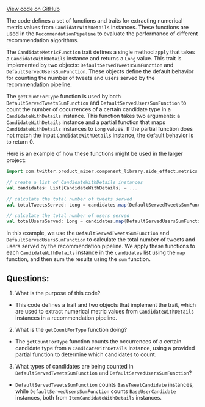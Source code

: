 [View code on GitHub](https://github.com/misbahsy/the-algorithm/product-mixer/component-library/src/main/scala/com/twitter/product_mixer/component_library/side_effect/metrics/CandidateMetricFunction.scala)

The code defines a set of functions and traits for extracting numerical metric values from `CandidateWithDetails` instances. These functions are used in the `RecommendationPipeline` to evaluate the performance of different recommendation algorithms. 

The `CandidateMetricFunction` trait defines a single method `apply` that takes a `CandidateWithDetails` instance and returns a `Long` value. This trait is implemented by two objects: `DefaultServedTweetsSumFunction` and `DefaultServedUsersSumFunction`. These objects define the default behavior for counting the number of tweets and users served by the recommendation pipeline. 

The `getCountForType` function is used by both `DefaultServedTweetsSumFunction` and `DefaultServedUsersSumFunction` to count the number of occurrences of a certain candidate type in a `CandidateWithDetails` instance. This function takes two arguments: a `CandidateWithDetails` instance and a partial function that maps `CandidateWithDetails` instances to `Long` values. If the partial function does not match the input `CandidateWithDetails` instance, the default behavior is to return 0. 

Here is an example of how these functions might be used in the larger project:

```scala
import com.twitter.product_mixer.component_library.side_effect.metrics._

// create a list of CandidateWithDetails instances
val candidates: List[CandidateWithDetails] = ...

// calculate the total number of tweets served
val totalTweetsServed: Long = candidates.map(DefaultServedTweetsSumFunction.apply).sum

// calculate the total number of users served
val totalUsersServed: Long = candidates.map(DefaultServedUsersSumFunction.apply).sum
```

In this example, we use the `DefaultServedTweetsSumFunction` and `DefaultServedUsersSumFunction` to calculate the total number of tweets and users served by the recommendation pipeline. We apply these functions to each `CandidateWithDetails` instance in the `candidates` list using the `map` function, and then sum the results using the `sum` function.
## Questions: 
 1. What is the purpose of this code?
- This code defines a trait and two objects that implement the trait, which are used to extract numerical metric values from `CandidateWithDetails` instances in a recommendation pipeline.

2. What is the `getCountForType` function doing?
- The `getCountForType` function counts the occurrences of a certain candidate type from a `CandidateWithDetails` instance, using a provided partial function to determine which candidates to count.

3. What types of candidates are being counted in `DefaultServedTweetsSumFunction` and `DefaultServedUsersSumFunction`?
- `DefaultServedTweetsSumFunction` counts `BaseTweetCandidate` instances, while `DefaultServedUsersSumFunction` counts `BaseUserCandidate` instances, both from `ItemCandidateWithDetails` instances.